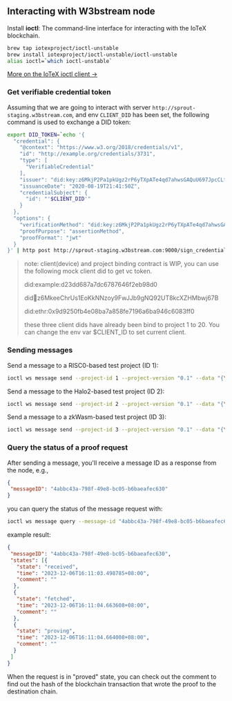 ## Interacting with W3bstream node

Install **ioctl**: The command-line interface for interacting with the IoTeX blockchain.

```bash
brew tap iotexproject/ioctl-unstable
brew install iotexproject/ioctl-unstable/ioctl-unstable
alias ioctl=`which ioctl-unstable`
```

[More on the IoTeX ioctl client →](https://docs.iotex.io/the-iotex-stack/wallets/command-line-client)

### Get verifiable credential token
Assuming that we are going to interact with server `http://sprout-staging.w3bstream.com`, and env `CLIENT_DID` has been set, the following command is used to exchange a DID token:
```bash
export DID_TOKEN=`echo '{
  "credential": {
    "@context": "https://www.w3.org/2018/credentials/v1",
    "id": "http://example.org/credentials/3731",
    "type": [
      "VerifiableCredential"
    ],
    "issuer": "did:key:z6MkjP2Pa1pkUgz2rP6yTXpATe4qd7ahwsGAQuU697JpcCLf",
    "issuanceDate": "2020-08-19T21:41:50Z",
    "credentialSubject": {
      "id": "'$CLIENT_DID'"
    }
  },
  "options": {
    "verificationMethod": "did:key:z6MkjP2Pa1pkUgz2rP6yTXpATe4qd7ahwsGAQuU697JpcCLf#z6MkjP2Pa1pkUgz2rP6yTXpATe4qd7ahwsGAQuU697JpcCLf",
    "proofPurpose": "assertionMethod",
    "proofFormat": "jwt"
  }
}' | http post http://sprout-staging.w3bstream.com:9000/sign_credential | jq -r '.verifiableCredential'`
```

> note: client(device) and project binding contract is WIP, you can use the following mock client did to get vc token.
> 
> did:example:d23dd687a7dc6787646f2eb98d0 
> 
> did:key:z6MkeeChrUs1EoKkNNzoy9FwJJb9gNQ92UT8kcXZHMbwj67B
> 
> did:ethr:0x9d9250fb4e08ba7a858fe7196a6ba946c6083ff0 
> 
> these three client dids have already been bind to project 1 to 20. You can change the env var $CLIENT_ID to set current client.

### Sending messages

Send a message to a RISC0-based test project (ID 1):

```bash
ioctl ws message send --project-id 1 --project-version "0.1" --data "{\"private_input\":\"14\", \"public_input\":\"3,34\", \"receipt_type\":\"Snark\"}" --did-vc-token $DID_TOKEN
```

Send a message to the Halo2-based test project (ID 2):

```bash
ioctl ws message send --project-id 2 --project-version "0.1" --data "{\"private_a\": 3, \"private_b\": 4}" --did-vc-token $DID_TOKEN
```

Send a message to a zkWasm-based test project (ID 3):

```bash
ioctl ws message send --project-id 3 --project-version "0.1" --data "{\"private_input\": [1, 1] , \"public_input\": [] }" --did-vc-token $DID_TOKEN
```

### Query the status of a proof request

After sending a message, you'll receive a message ID as a response from the node, e.g.,

```json
{
 "messageID": "4abbc43a-798f-49e8-bc05-b6baeafec630"
}
```

you can query the status of the message request with:

```bash
ioctl ws message query --message-id "4abbc43a-798f-49e8-bc05-b6baeafec630" --did-vc-token $DID_TOKEN
```

example result:

```json
{
 "messageID": "4abbc43a-798f-49e8-bc05-b6baeafec630",
 "states": [{
   "state": "received",
   "time": "2023-12-06T16:11:03.498785+08:00",
   "comment": ""
  },
  {
   "state": "fetched",
   "time": "2023-12-06T16:11:04.663608+08:00",
   "comment": ""
  },
  {
   "state": "proving",
   "time": "2023-12-06T16:11:04.664008+08:00",
   "comment": ""
  }
 ]
}
```

When the request is in "proved" state, you can check out the comment to find out the hash of the blockchain transaction that wrote the proof to the destination chain.
